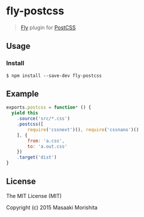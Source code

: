 # fly-postcss

> [Fly](https://github.com/flyjs/fly) plugin for [PostCSS](https://github.com/postcss/postcss)

## Usage

### Install

```shell
$ npm install --save-dev fly-postcss
```

## Example

```js
exports.postcss = function* () {
  yield this
    .source('src/*.css')
    .postcss([
        require('cssnext')(), require('cssnano')()
    ], {
        from: 'a.css',
        to: 'a.out.css'
    })
    .target('dist')
}
```

## License

The MIT License (MIT)

Copyright (c) 2015 Masaaki Morishita
